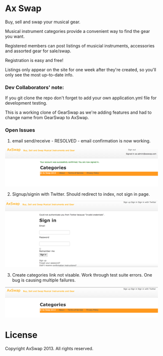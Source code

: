 # Ax Swap #

Buy, sell and swap your musical gear.

Musical instrument categories provide a convenient way to find the gear you want.

Registered members can post listings of musicial instruments, accessories and assorted gear for sale/swap.

Registration is easy and free!

Listings only appear on the site for one week after they're created, so you'll only see the most up-to-date info.


### Dev Collaborators' note: ###
If you git clone the repo don't forget to add your own application.yml file for development testing.

This is a working clone of GearSwap as we're adding features and had to change name from GearSwap to AxSwap.

### Open Issues ###

1) email send/receive - RESOLVED - email confirmation is now working.

![Alt text](/lib/assets/axswap_admin_confirmed.png)

2) Signup/signin with Twitter. Should redirect to index, not sign in page.

![Alt text](/lib/assets/axswap_twitter_stuck.png)

3) Create categories link not visable. Work through test suite errors.  One bug is causing multiple failures.

![Alt text](/lib/assets/axswap_twitter_link.png)

# License #

Copyright AxSwap 2013.  All rights reserved.
